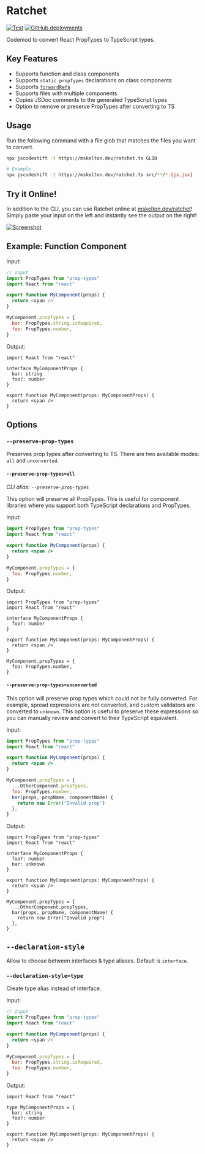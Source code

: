 # Ratchet

[![Test](https://github.com/mskelton/ratchet/workflows/Test/badge.svg?branch=main)](https://github.com/mskelton/ratchet/actions?query=workflow%3ATest)
[![GitHub deployments](https://img.shields.io/github/deployments/mskelton/ratchet/production?label=Deploy)](https://prop-types.vercel.app)

Codemod to convert React PropTypes to TypeScript types.

## Key Features

- Supports function and class components
- Supports `static propTypes` declarations on class components
- Supports [`forwardRef`s](https://reactjs.org/docs/forwarding-refs.html)
- Supports files with multiple components
- Copies JSDoc comments to the generated TypeScript types
- Option to remove or preserve PropTypes after converting to TS

## Usage

Run the following command with a file glob that matches the files you want to
convert.

```bash
npx jscodeshift -t https://mskelton.dev/ratchet.ts GLOB

# Example
npx jscodeshift -t https://mskelton.dev/ratchet.ts src/**/*.{js,jsx}
```

## Try it Online!

In addition to the CLI, you can use Ratchet online at
[mskelton.dev/ratchet](https://mskelton.dev/ratchet)! Simply paste your input on
the left and instantly see the output on the right!

[![Screenshot](web/screenshot.png?v=1)](https://mskelton.dev/ratchet)

## Example: Function Component

Input:

```javascript
// Input
import PropTypes from "prop-types"
import React from "react"

export function MyComponent(props) {
  return <span />
}

MyComponent.propTypes = {
  bar: PropTypes.string.isRequired,
  foo: PropTypes.number,
}
```

Output:

```tsx
import React from "react"

interface MyComponentProps {
  bar: string
  foo?: number
}

export function MyComponent(props: MyComponentProps) {
  return <span />
}
```

## Options

### `--preserve-prop-types`

Preserves prop types after converting to TS. There are two available modes:
`all` and `unconverted`.

#### `--preserve-prop-types=all`

_CLI alias: `--preserve-prop-types`_

This option will preserve all PropTypes. This is useful for component libraries
where you support both TypeScript declarations and PropTypes.

Input:

```jsx
import PropTypes from "prop-types"
import React from "react"

export function MyComponent(props) {
  return <span />
}

MyComponent.propTypes = {
  foo: PropTypes.number,
}
```

Output:

```tsx
import PropTypes from "prop-types"
import React from "react"

interface MyComponentProps {
  foo?: number
}

export function MyComponent(props: MyComponentProps) {
  return <span />
}

MyComponent.propTypes = {
  foo: PropTypes.number,
}
```

#### `--preserve-prop-types=unconverted`

This option will preserve prop types which could not be fully converted. For
example, spread expressions are not converted, and custom validators are
converted to `unknown`. This option is useful to preserve these expressions so
you can manually review and convert to their TypeScript equivalent.

Input:

```jsx
import PropTypes from "prop-types"
import React from "react"

export function MyComponent(props) {
  return <span />
}

MyComponent.propTypes = {
  ...OtherComponent.propTypes,
  foo: PropTypes.number,
  bar(props, propName, componentName) {
    return new Error("Invalid prop")
  },
}
```

Output:

```tsx
import PropTypes from "prop-types"
import React from "react"

interface MyComponentProps {
  foo?: number
  bar: unknown
}

export function MyComponent(props: MyComponentProps) {
  return <span />
}

MyComponent.propTypes = {
  ...OtherComponent.propTypes,
  bar(props, propName, componentName) {
    return new Error("Invalid prop")
  },
}
```

## `--declaration-style`

Allow to choose between interfaces & type aliases. Default is `interface`.

### `--declaration-style=type`

Create type alias instead of interface.

Input:

```javascript
// Input
import PropTypes from "prop-types"
import React from "react"

export function MyComponent(props) {
  return <span />
}

MyComponent.propTypes = {
  bar: PropTypes.string.isRequired,
  foo: PropTypes.number,
}
```

Output:

```tsx
import React from "react"

type MyComponentProps = {
  bar: string
  foo?: number
}

export function MyComponent(props: MyComponentProps) {
  return <span />
}
```
